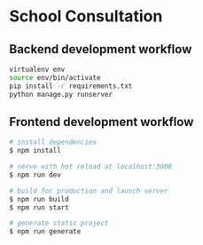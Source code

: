 # School Consultation

## Backend development workflow

```bash
virtualenv env
source env/bin/activate
pip install -r requirements.txt
python manage.py runserver
```

## Frontend development workflow

```bash
# install dependencies
$ npm install

# serve with hot reload at localhost:3000
$ npm run dev

# build for production and launch server
$ npm run build
$ npm run start

# generate static project
$ npm run generate
```

